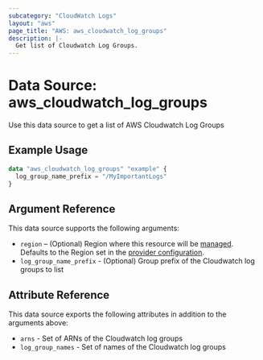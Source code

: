 ```yaml
---
subcategory: "CloudWatch Logs"
layout: "aws"
page_title: "AWS: aws_cloudwatch_log_groups"
description: |-
  Get list of Cloudwatch Log Groups.
---
```


# Data Source: aws_cloudwatch_log_groups

Use this data source to get a list of AWS Cloudwatch Log Groups

## Example Usage

```terraform
data "aws_cloudwatch_log_groups" "example" {
  log_group_name_prefix = "/MyImportantLogs"
}
```

## Argument Reference

This data source supports the following arguments:

* `region` – (Optional) Region where this resource will be [managed](https://docs.aws.amazon.com/general/latest/gr/rande.html#regional-endpoints). Defaults to the Region set in the [provider configuration](https://registry.terraform.io/providers/hashicorp/aws/latest/docs#aws-configuration-reference).
* `log_group_name_prefix` - (Optional) Group prefix of the Cloudwatch log groups to list

## Attribute Reference

This data source exports the following attributes in addition to the arguments above:

* `arns` - Set of ARNs of the Cloudwatch log groups
* `log_group_names` - Set of names of the Cloudwatch log groups
